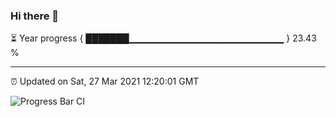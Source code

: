 ### Hi there 👋

⏳ Year progress { ███████▁▁▁▁▁▁▁▁▁▁▁▁▁▁▁▁▁▁▁▁▁▁▁ } 23.43 %

---

⏰ Updated on Sat, 27 Mar 2021 12:20:01 GMT

![Progress Bar CI](https://github.com/liununu/liununu/workflows/Progress%20Bar%20CI/badge.svg)
